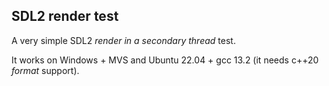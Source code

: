 ## SDL2 render test
<p>A very simple SDL2 <i>render in a secondary thread</i> test.</p>
<p>It works on Windows + MVS and Ubuntu 22.04 + gcc 13.2 (it needs c++20 <i>format</i> support).</p>
